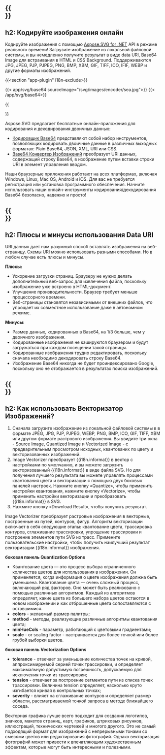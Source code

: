 ﻿---
translation: true
deploy: false
---

{{<section encode-plugin>}}
---
h2: Кодируйте изображения онлайн
---

Кодируйте изображения с помощью [Aspose.SVG for .NET](https://products.aspose.com/svg/{{lang.url-fragment}}net/) API в режиме реального времени! Загрузите изображение из локальной файловой системы, и вы немедленно получите результат в виде data URI, Base64 Image для встраивания в HTML и CSS Background. Поддерживаются JPG, JPEG, PJP, PJPEG, PNG, BMP, XBM, GIF, TIFF, ICO, IFIF, WEBP и другие форматы изображений.

{{<section "app-plugin" i18n-exclude>}}

{{< app/svg/base64 sourceImage="/svg/images/encoder/sea.jpg">}}
{{< /app/svg/base64>}} 

{{<section encode-online>}}

Aspose.SVG предлагает бесплатные онлайн-приложения для кодирования и декодирования двоичных данных:

 - [Кодировщик Base64](https://products.aspose.app/svg/encoding) представляют собой набор инструментов, позволяющих кодировать двоичные данные в различных выходных форматах: Plain Base64, JSON, XML, URI или CSS.
 - [Base64 Конвертер Изображений](https://products.aspose.app/svg/image-base64-decoder) преобразует URI данных, содержащий строку Base64, в изображение путем вставки строки URI в элемент управления вводом.
 
Наши браузерные приложения работают на всех платформах, включая Windows, Linux, Mac OS, Android и iOS. Для вас не требуется регистрация или установка программного обеспечения. Начните использовать наши онлайн-инструменты кодирования/декодирования Base64 безопасно, надежно и просто!

{{<section encode-uri>}}
---
h2: Плюсы и минусы использования Data URI
---

URI данных дает нам разумный способ вставлять изображения на веб-страницу. Схемы URI можно использовать разными способами. Но в любом случае есть плюсы и минусы.

<b>Плюсы:</b>

- Ускорение загрузки страниц. Браузеру не нужно делать дополнительный веб-запрос для извлечения файла, поскольку изображение уже встроено в HTML-документ.
- Улучшение производительности. Браузер требует меньше процессорного времени.
- Веб-страницы становятся независимыми от внешних файлов, что упрощает их совместное использование даже в автономном режиме.

<b>Минусы:</b>

- Размер данных, кодированных в Base64, на 1/3 больше, чем у двоичного изображения.
- Кодированные изображения не кэшируются браузером и будут загружаться при каждом посещении такой страницы.
- Кодированные изображения трудно редактировать, поскольку сначала необходимо декодировать строку Base64.
- Изображение Base64 никогда не будет проиндексировано Google, поскольку оно не отображается в результатах поиска изображений.

{{<section vectorization-use>}}
---
h2: Как использовать Векторизатор Изображений?
---

1. Сначала загрузите изображение из локальной файловой системы в в формате JPEG, JPG, PJP, PJPEG, WEBP, PNG, BMP, ICO, GIF, TIFF, XBM или другом формате растрового изображения. Вы увидите три окна - Source Image, Quantized Image и Vectorized Image - с предварительным просмотром исходных, квантованих по цвету и векторизованных изображений.
1. Image Vectorizer преобразует {{i18n.informat}} в вектор с настройками по умолчанию, и вы можете загрузить векторизованный {{i18n.informat}} в виде файла SVG. Но для получения лучшего результата вы можете управлять процессами квантования цвета и векторизации с помощью двух боковых панелей настроек. Нажмите кнопку «Quantize», чтобы применить настройки квантования, нажмите кнопку «Vectorize», чтобы применить настройки векторизации и преобразовать {{i18n.informat}} в SVG.
1. Нажмите кнопку «Download Result», чтобы получить результат.

 Image Vectorizer преобразует растровые изображения в векторные, построенные из путей, контуров, фигур. Алгоритм векторизации включает в себя следующие этапы: квантование цвета, трассировка контуров, сглаживание трассировки, упрощение трассировки и построение элементов пути SVG из трасс. Примените пользовательские настройки, чтобы получить наилучший результат векторизации {{i18n.informat}} изображения.

<b>боковая панель Quantization Options</b>
 - Квантование цвета — это процесс выбора ограниченного количества цветов для использования в изображении. Он применяется, когда информация о цвете изображения должна быть уменьшена. Квантование цвета — очень сложный процесс, включающий ряд факторов. Оно может быть реализовано с помощью различных алгоритмов. Каждый из алгоритмов определяет, какие цвета из большего набора цветов остаются в новом изображении и как отброшенные цвета сопоставляются с оставшимися.
 - <b>colors</b> - желаемый размер палитры;
 - <b>method</b> - методы, реализующие различные алгоритмы квантования цвета;
 - <b>minHueCols</b> - параметр, работающий с цветовыми градиентами;
 - <b>scale</b> - or scaling factor - настраивается для более точной или более грубой выборки цветов.


<b>боковая панель Vectorization Options</b>
- <b>tolerance</b> -  отвечает за уменьшение количества точек на кривой, аппроксимируемой серией точек трассировки, и определяет максимальную допустимую погрешность, допускаемую для исключения точки из трассировки;
- <b>tension</b> -  отвечает за построение сегментов пути из списка точек трассировки. Величина tension определяет, насколько круто изгибается кривая в контрольных точках;
- <b>severity</b> - влияет на сглаживание контуров и определяет размер области, рассматриваемой точкой запроса в методе ближайшего соседа.

Векторная графика лучше всего подходит для создания логотипов, значков, макетов страниц, карт, графиков, штриховых рисунков, иллюстраций, технических чертежей и многого другого. Это не самый подходящий формат для изображений с непрерывными тонами со смесями цветов или редактирования фотографий. Однако векторизация фотографий может привести к впечатляющим художественным эффектам, которые могут быть интересными и полезными.